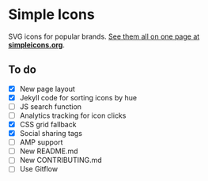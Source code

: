 # Simple Icons

SVG icons for popular brands. [See them all on one page at **simpleicons.org**](https://simpleicons.org).

## To do

- [x] New page layout
- [x] Jekyll code for sorting icons by hue
- [ ] JS search function
- [ ] Analytics tracking for icon clicks
- [x] CSS grid fallback
- [x] Social sharing tags
- [ ] AMP support
- [ ] New README.md
- [ ] New CONTRIBUTING.md
- [ ] Use Gitflow
